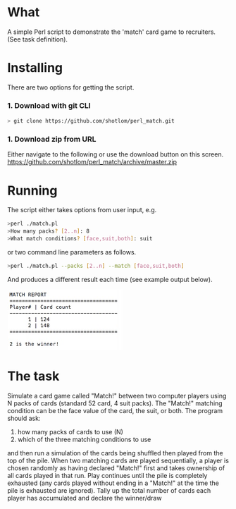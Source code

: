 # What

A simple Perl script to demonstrate the 'match' card game to recruiters. (See task definition).

# Installing

There are two options for getting the script.

### 1. Download with git CLI
```bash
> git clone https://github.com/shotlom/perl_match.git
```

### 1. Download zip from URL

Either navigate to the following or use the download button on this screen.
https://github.com/shotlom/perl_match/archive/master.zip

# Running

The script either takes options from user input, e.g.

```bash
>perl ./match.pl
>How many packs? [2..n]: 8
>What match conditions? [face,suit,both]: suit
```

or two command line parameters as follows.

```bash
>perl ./match.pl --packs [2..n] --match [face,suit,both]
```

And produces a different result each time (see example output below).

![report](/img/rep1.jpg)

# The task

Simulate a card game called "Match!" between two computer players using N
packs of cards (standard 52 card, 4 suit packs). The "Match!" matching condition
can be the face value of the card, the suit, or both. The program should ask:

1. how many packs of cards to use (N)
1. which of the three matching conditions to use

and then run a simulation of the cards being shuffled then played from the top of
the pile. When two matching cards are played sequentially, a player is chosen
randomly as having declared "Match!" first and takes ownership of all cards
played in that run. Play continues until the pile is completely exhausted (any
cards played without ending in a "Match!" at the time the pile is exhausted are
ignored). Tally up the total number of cards each player has accumulated and
declare the winner/draw
